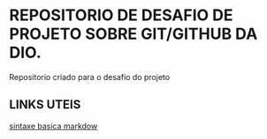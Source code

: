 # REPOSITORIO DE DESAFIO DE PROJETO SOBRE GIT/GITHUB DA DIO.
Repositorio criado para o desafio do projeto

## LINKS UTEIS 
[sintaxe basica markdow](https://www.markdownguide.org/)
